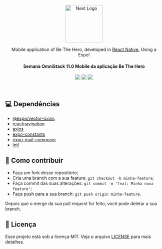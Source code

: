 <p align="center">
  <a href="https://rocketseat.com.br/" target="_blank"><img src="https://betheheroproject.netlify.com/static/media/logo.7eea718b.svg" width="120" alt="Nest Logo" /></a>
</p>

<p align="center">Mobile application of Be The Hero, developed in <a href="https://reactnative.dev/" target="_blank">React Native.</a> Using a Expo!</p>
<h4 align="center">
  Semana OmniStack 11.0 Mobile da aplicação Be The Hero
</h4>
<div align="center">

![](https://img.shields.io/badge/license-MIT-green)
![](https://img.shields.io/github/issues/AdrianoBiolchi/be-the-hero-front-end)
![](https://img.shields.io/github/stars/AdrianoBiolchi/be-the-hero-front-end)

</div> 
<br>

## 💻 Dependências

- [@expo/vector-icons](https://expo.github.io/vector-icons/)
- [reactnavigation](https://reactnavigation.org/)
- [axios](https://www.npmjs.com/package/axios)
- [expo-constants](https://docs.expo.io/versions/latest/sdk/constants/)
- [expo-mail-composer](https://docs.expo.io/versions/latest/sdk/mail-composer/)
- [intl](https://github.com/andyearnshaw/Intl.js)

## 🤔 Como contribuir

- Faça um fork desse repositório;
- Cria uma branch com a sua feature: `git checkout -b minha-feature`;
- Faça commit das suas alterações: `git commit -m 'feat: Minha nova feature'`;
- Faça push para a sua branch: `git push origin minha-feature`.

Depois que o merge da sua pull request for feito, você pode deletar a sua branch.

## :memo: Licença

Esse projeto está sob a licença MIT. Veja o arquivo [LICENSE](LICENSE.md) para mais detalhes.
